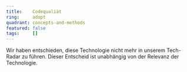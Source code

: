 ```yaml
---
title:    Codequaliät  
ring:     adopt  
quadrant: concepts-and-methods
featured: false
tags:     []
---
```


Wir haben entschieden, diese Technologie nicht mehr in unserem Tech-Radar zu führen. Dieser Entscheid ist unabhängig von der Relevanz der Technologie.
